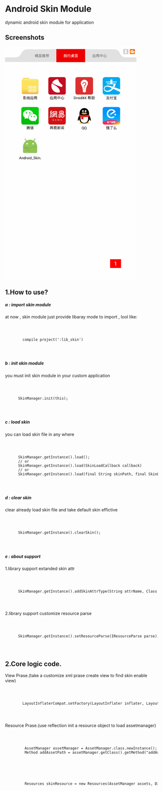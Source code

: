 <h1>Android Skin Module</h1>
<p>dynamic android skin module for application</p>

<h2>Screenshots</h2>
<img src = "https://github.com/onlike/Android_Skin_Module/blob/master/screenshots/demonstrate.gif" title = "sample screenshots"/>
<br/>

<h2>1.How to use?</h2>
<h5> a : import skin module</h5>
<p>at now , skin module just provide libaray mode to import , lool like:</p>
<code>
  <pre>
        compile project(':lib_skin')
  </pre>  
</code>

<h5> b : init skin module</h5>
<p>you must init skin module in your custom application</p>
<code>
  <pre>
      SkinManager.init(this);
  </pre>  
</code>

<h5> c : load skin</h5>
<p>you can load skin file in any where </p>
<code>
  <pre>
      SkinManager.getInstance().load();
      // or
      SkinManager.getInstance().load(SkinLoadCallback callback)
      // or
      SkinManager.getInstance().load(final String skinPath, final SkinLoadCallback callback);
  </pre>
</code>

<h5> d : clear skin</h5>
<p>clear already load skin file and take default skin effictive</p>
<code>
  <pre>
      SkinManager.getInstance().clearSkin();
  </pre>
</code>

<h5> e : about support</h5>
<p>1.library support extanded skin attr</p>
<code>
  <pre>
      SkinManager.getInstance().addSkinAttrType(String attrName, Class<? extends BaseAttr> cls);
  </pre>
</code>
<p>2.library support customize resource parse</p>
<code>
  <pre>
      SkinManager.getInstance().setResourceParse(IResourceParse parse);
  </pre>
</code>

<h2>2.Core logic code.</h2>
<p>View Prase.(take a customize xml prase create view to find skin enable view)</p>
<code>
  <pre>
        LayoutInflaterCompat.setFactory(LayoutInflater inflater, LayoutInflaterFactory factory);
  </pre>
</code>

<p>Resource Prase.(use reflection init a resource object to load assetmanager)</p>
<code>
  <pre>
         AssetManager assetManager = AssetManager.class.newInstance();
         Method addAssetPath = assetManager.getClass().getMethod("addAssetPath", String.class);
  </pre>
</code>
<code>
  <pre>
         Resources skinResource = new Resources(AssetManager assets, DisplayMetrics metrics, Configuration config);
  </pre>
</code>



















